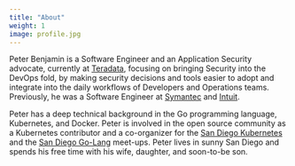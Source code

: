 ```yaml
---
title: "About"
weight: 1
image: profile.jpg
---
```


Peter Benjamin is a Software Engineer and an Application Security advocate, currently at [Teradata](https://www.teradata.com/), focusing on bringing Security into the DevOps fold, by making security decisions and tools easier to adopt and integrate into the daily workflows of Developers and Operations teams.
Previously, he was a Software Engineer at [Symantec](https://www.symantec.com/) and [Intuit](http://www.intuit.com/).

Peter has a deep technical background in the Go programming language, Kubernetes, and Docker.
Peter is involved in the open source community as a Kubernetes contributor and a co-organizer for the [San Diego Kubernetes](https://www.meetup.com/San-Diego-Kubernetes-Meetup/) and the [San Diego Go-Lang](https://www.meetup.com/sdgophers/) meet-ups.
Peter lives in sunny San Diego and spends his free time with his wife, daughter, and soon-to-be son.
